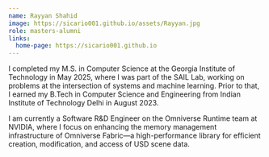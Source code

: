 ```yaml
---
name: Rayyan Shahid
image: https://sicario001.github.io/assets/Rayyan.jpg
role: masters-alumni
links:
  home-page: https://sicario001.github.io
---
```


I completed my M.S. in Computer Science at the Georgia Institute of Technology in May 2025, where I was part of the SAIL Lab, working on problems at the intersection of systems and machine learning. Prior to that, I earned my B.Tech in Computer Science and Engineering from Indian Institute of Technology Delhi in August 2023.

I am currently a Software R&D Engineer on the Omniverse Runtime team at NVIDIA, where I focus on enhancing the memory management infrastructure of Omniverse Fabric—a high-performance library for efficient creation, modification, and access of USD scene data.